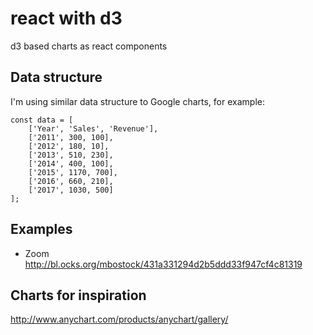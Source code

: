 # react with d3

d3 based charts as react components

## Data structure

I'm using similar data structure to Google charts, for example:
```
const data = [
    ['Year', 'Sales', 'Revenue'],
    ['2011', 300, 100],
    ['2012', 180, 10],
    ['2013', 510, 230],
    ['2014', 400, 100],
    ['2015', 1170, 700],
    ['2016', 660, 210],
    ['2017', 1030, 500]
];
```

## Examples

* Zoom
  http://bl.ocks.org/mbostock/431a331294d2b5ddd33f947cf4c81319
  

## Charts for inspiration

http://www.anychart.com/products/anychart/gallery/
